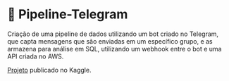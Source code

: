# 🤖 Pipeline-Telegram

Criação de uma pipeline de dados utilizando um bot criado no Telegram, que capta mensagens que são enviadas em um específico grupo, e as armazena para análise em SQL, utilizando um webhook entre o bot e uma API criada no AWS.

[Projeto](https://www.kaggle.com/code/alissoncardoso/projeto-ebac-pipeline-de-dados-telegram) publicado no Kaggle.
